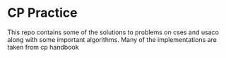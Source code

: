# CP Practice

This repo contains some of the solutions to problems on cses and usaco along with some important algorithms. Many of the implementations are taken from cp handbook
